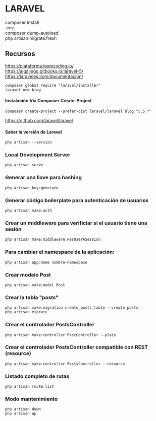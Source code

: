 # LARAVEL

composer install  
.env  
composer dump-autoload  
php artisan migrate:fresh  


## Recursos

https://plataforma.keepcoding.io/  
https://ajgallego.gitbooks.io/laravel-5/  
https://laraveles.com/documentacion/  

`composer global require "laravel/installer"`  
`laravel new blog`  

#### Instalación Via Composer Create-Project  
`composer create-project --prefer-dist laravel/laravel blog "5.5.*"`  

https://github.com/laravel/laravel

#### Saber la versión de Laravel  
`php artisan --version`  

### Local Development Server
`php artisan serve`  

### Generar una llave para hashing
`php artisan key:generate`

### Generar código boilerplate para autenticación de usuarios
`php artisan make:auth`

### Crear un middleware para verificiar si el usuario tiene una sesión
`php artisan make:middleware HasUserASession`

### Para cambiar el namespace de la aplicación:
`php artisan app:name nombre-namespace`

### Crear modelo Post
`php artisan make:model Post`

### Crear la tabla "posts"
`php artisan make:migration create_posts_table --create posts`  
`php artisan migrate`

### Crear el controlador PostsController
`php artisan make:controller PostController --plain`

### Crear el controlador PostsController compatible con REST (resource) 
`php artisan make:controller PostsController --resource` 

### Listado completo de rutas
`php artisan route:list` 

### Modo mantenimiento
`php artisan down`    
`php artisan up`   

